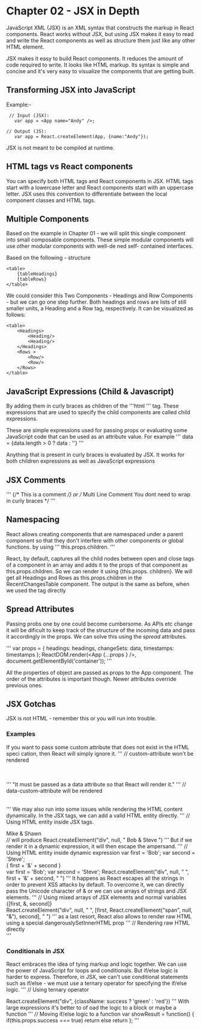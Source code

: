 # Chapter 02 - JSX in Depth

JavaScript XML (JSX) is an XML syntax that constructs the markup in React components. React works without JSX, but using JSX makes it easy to read and write the React components as well as structure them just like any other HTML element.

JSX makes it easy to build React components. It reduces the amount of code required to write. It looks like HTML markup. Its syntax is simple and concise and it's very easy to visualize the components that are getting built.

## Transforming JSX into JavaScript
Example:-
```
 // Input (JSX):
   var app = <App name="Andy" />;

// Output (JS):
   var app = React.createElement(App, {name:"Andy"});
```
JSX is not meant to be compiled at runtime.

## HTML tags vs React components
You can specify both HTML tags and React components in JSX.
HTML tags start with a lowercase letter and React components start with an uppercase letter.
JSX uses this convention to differentiate between the local component classes and HTML tags.

## Multiple Components
Based on the example in Chapter 01 - we will split this single component into small composable components.  These simple modular components will use other modular components with well-de ned self- contained interfaces.

Based on the following - structure
```
<table>
    {tableHeadings}
    {tableRows}
</table>
```
We could consider this Two Components - Headings and Row Components - but we can go one step further. Both headings and rows are lists of still smaller units, a Heading and a Row tag, respectively. It can be visualized as follows:
```
<table>
    <Headings>
        <Heading/>
        <Heading/>
    </Headings>
    <Rows >
        <Row/>
        <Row/>
    </Rows>
</table>
```
## JavaScript Expressions (Child & Javascript)
By adding them in curly braces as children of the 
'''html <tr> '''
 tag. These expressions that are used to specify the child components are called child expressions.

These are simple expressions used for passing props or evaluating some JavaScript code that can be used as an attribute value. For example 
'''
data = {data.length > 0 ? data : ''}
'''

Anything that is present in curly braces is evaluated by JSX. It works for both children expressions as well as JavaScript expressions

## JSX Comments
'''
{/* This is a comment */}
or
/* Multi
Line
Comment 
You dont need to wrap in curly braces
*/
'''

## Namespacing
React allows creating components that are namespaced under a parent component so that they don't interfere with other components or global functions.
by using 
'''
this.props.children.
'''

React, by default, captures all the child nodes between open and close tags of a component in an array and adds it to the props of that component as this.props.children. So we can render it using {this.props. children}. We will get all Headings and Rows as this.props.children in the RecentChangesTable component. The output is the same as before, when we used the <table> tag directly

## Spread Attributes
Passing probs one by one could become cumbersome. As APIs etc change it will be dificult to keep track of the structure of the incoming data and pass it accordingly in the props. We can solve this using the *spread* attributes.

'''
   var props = { headings: headings, changeSets: data, timestamps:
   timestamps };
   ReactDOM.render(<App {...props } />,
                        document.getElementById('container'));
'''

All the properties of object are passed as props to the App component.
The order of the attributes is important though. Newer attributes override previous ones.

## JSX Gotchas
JSX is not HTML - remember this or you will run into trouble.
### Examples
If you want to pass some custom attribute that does not exist in the HTML speci cation, then React will simply ignore it.
'''
   // custom-attribute won't be rendered
   <table custom-attribute = 'super_awesome_table'>
   </table>
'''
"It must be passed as a data attribute so that React will render it."
 '''
   // data-custom-attribute will be rendered
   <table data-custom-attribute = 'super_awesome_table'>
   </table>
'''
We may also run into some issues while rendering the HTML content dynamically. In the JSX tags, we can add a valid HTML entity directly.
'''
  // Using HTML entity inside JSX tags.
   <div> Mike &amp; Shawn </div>
   // will produce
    React.createElement("div", null, " Bob & Steve ")
'''
But if we render it in a dynamic expression, it will then escape the ampersand.
'''
   // Using HTML entity inside dynamic expression
   var first = 'Bob';
   var second = 'Steve';
   <div> { first + '&amp;' + second } </div>
   var first = 'Bob';
   var second = 'Steve';
   React.createElement("div", null, " ", first + '&amp;' + second, " ")
'''
It happens as React escapes all the strings in order to prevent XSS attacks by default. To overcome it, we can directly pass the Unicode character of &amp; or we can use arrays of strings and JSX elements.
'''
   // Using mixed arrays of JSX elements and normal variables
   <div> {[first, <span>&amp;</span>, second]} </div>
   React.createElement("div", null, " ", [first,
                                      React.createElement("span", null,
 "&"), second], " ")
 '''
 as a last resort, React also allows to render raw HTML using a special dangerouslySetInnerHTML prop
 '''
    // Rendering raw HTML directly
   <div dangerouslySetInnerHTML={{__html: 'Mike &amp; Shawn'}} />
'''

### Conditionals in JSX
React embraces the idea of tying markup and logic together. We can use the power of JavaScript for loops and conditionals. But if/else logic is harder to express. Therefore, in JSX, we can't use conditional statements such as if/else - we must use a ternary operator for specifying the if/else logic.
'''
    // Using ternary operator
   <div className={ success ? 'green' : 'red' }/>
   React.createElement("div", {className:  success ? 'green' : 'red'})
'''
With large expressions it's better to of oad the logic to a block or maybe a function
'''
    // Moving if/else logic to a function
   var showResult = function() {
     if(this.props.success === true)
       return <SuccessComponent />
     else
       return <ErrorComponent />
 };
 '''
